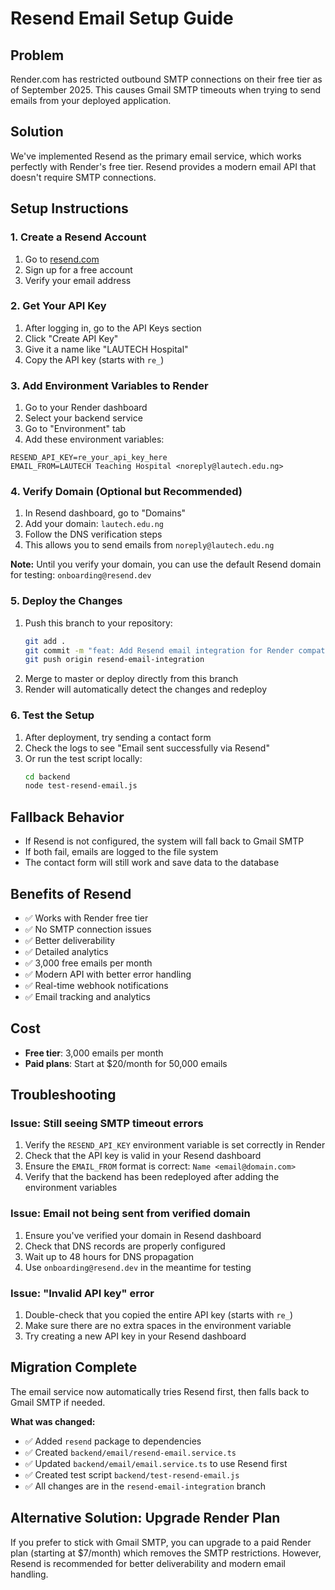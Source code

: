 # Resend Email Setup Guide

## Problem
Render.com has restricted outbound SMTP connections on their free tier as of September 2025. This causes Gmail SMTP timeouts when trying to send emails from your deployed application.

## Solution
We've implemented Resend as the primary email service, which works perfectly with Render's free tier. Resend provides a modern email API that doesn't require SMTP connections.

## Setup Instructions

### 1. Create a Resend Account
1. Go to [resend.com](https://resend.com)
2. Sign up for a free account
3. Verify your email address

### 2. Get Your API Key
1. After logging in, go to the API Keys section
2. Click "Create API Key"
3. Give it a name like "LAUTECH Hospital"
4. Copy the API key (starts with `re_`)

### 3. Add Environment Variables to Render
1. Go to your Render dashboard
2. Select your backend service
3. Go to "Environment" tab
4. Add these environment variables:

```
RESEND_API_KEY=re_your_api_key_here
EMAIL_FROM=LAUTECH Teaching Hospital <noreply@lautech.edu.ng>
```

### 4. Verify Domain (Optional but Recommended)
1. In Resend dashboard, go to "Domains"
2. Add your domain: `lautech.edu.ng`
3. Follow the DNS verification steps
4. This allows you to send emails from `noreply@lautech.edu.ng`

**Note:** Until you verify your domain, you can use the default Resend domain for testing: `onboarding@resend.dev`

### 5. Deploy the Changes
1. Push this branch to your repository:
   ```bash
   git add .
   git commit -m "feat: Add Resend email integration for Render compatibility"
   git push origin resend-email-integration
   ```
2. Merge to master or deploy directly from this branch
3. Render will automatically detect the changes and redeploy

### 6. Test the Setup
1. After deployment, try sending a contact form
2. Check the logs to see "Email sent successfully via Resend"
3. Or run the test script locally:
   ```bash
   cd backend
   node test-resend-email.js
   ```

## Fallback Behavior
- If Resend is not configured, the system will fall back to Gmail SMTP
- If both fail, emails are logged to the file system
- The contact form will still work and save data to the database

## Benefits of Resend
- ✅ Works with Render free tier
- ✅ No SMTP connection issues
- ✅ Better deliverability
- ✅ Detailed analytics
- ✅ 3,000 free emails per month
- ✅ Modern API with better error handling
- ✅ Real-time webhook notifications
- ✅ Email tracking and analytics

## Cost
- **Free tier**: 3,000 emails per month
- **Paid plans**: Start at $20/month for 50,000 emails

## Troubleshooting

### Issue: Still seeing SMTP timeout errors
1. Verify the `RESEND_API_KEY` environment variable is set correctly in Render
2. Check that the API key is valid in your Resend dashboard
3. Ensure the `EMAIL_FROM` format is correct: `Name <email@domain.com>`
4. Verify that the backend has been redeployed after adding the environment variables

### Issue: Email not being sent from verified domain
1. Ensure you've verified your domain in Resend dashboard
2. Check that DNS records are properly configured
3. Wait up to 48 hours for DNS propagation
4. Use `onboarding@resend.dev` in the meantime for testing

### Issue: "Invalid API key" error
1. Double-check that you copied the entire API key (starts with `re_`)
2. Make sure there are no extra spaces in the environment variable
3. Try creating a new API key in your Resend dashboard

## Migration Complete
The email service now automatically tries Resend first, then falls back to Gmail SMTP if needed. 

**What was changed:**
- ✅ Added `resend` package to dependencies
- ✅ Created `backend/email/resend-email.service.ts`
- ✅ Updated `backend/email/email.service.ts` to use Resend first
- ✅ Created test script `backend/test-resend-email.js`
- ✅ All changes are in the `resend-email-integration` branch

## Alternative Solution: Upgrade Render Plan
If you prefer to stick with Gmail SMTP, you can upgrade to a paid Render plan (starting at $7/month) which removes the SMTP restrictions. However, Resend is recommended for better deliverability and modern email handling.
